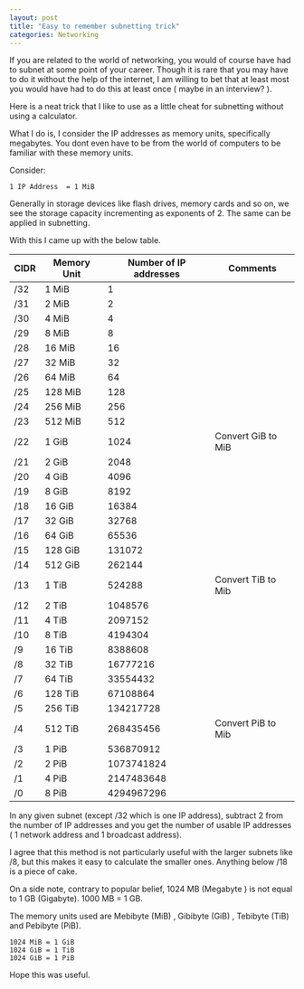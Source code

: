 ```yaml
---
layout: post
title: "Easy to remember subnetting trick"
categories: Networking
---
```


If you are related to the world of networking, you would of course have had to subnet at some point of your career. Though it is rare that you may have to do it without the help of the internet, I am willing to bet that at least most you would have had to do this at least once ( maybe in an interview? ). 

Here is a neat trick that I like to use as a little cheat for subnetting without using a calculator.

What I do is, I consider the IP addresses as memory units, specifically megabytes. You dont even have to be from the world of computers to be familiar with these memory units. 

Consider:  

```
1 IP Address  = 1 MiB
```
Generally in storage devices like flash drives, memory cards and so on, we see the storage capacity incrementing as exponents of 2. The same can be applied in subnetting.

With this I came up with the below table.


| CIDR | Memory Unit   | Number of IP addresses | Comments |
| ---- | ---- | ---------------------- | -------- |
| /32  | 1 MiB | 1                      |          |
| /31  | 2 MiB | 2                      |          |
| /30  | 4 MiB | 4                      |          |
| /29  | 8 MiB | 8                      |          |
| /28  | 16 MiB | 16                      |          |
| /27  | 32 MiB | 32                      |          |
| /26  | 64 MiB | 64                      |          |
| /25  | 128 MiB | 128                      |          |
| /24  | 256 MiB | 256                      |          |
| /23  | 512 MiB | 512                      |          |
| /22  | 1 GiB | 1024                      | Convert GiB to MiB          |
| /21  | 2 GiB | 2048                      |          |
| /20  | 4 GiB | 4096                      |          |
| /19  | 8 GiB | 8192                      |          |
| /18  | 16 GiB | 16384                       |          |
| /17  | 32 GiB | 32768                       |          |
| /16  | 64 GiB | 65536                       |          |
| /15  | 128 GiB | 131072                       |          |
| /14  | 512 GiB | 262144                  |          |
| /13  | 1 TiB | 524288                       | Convert TiB to Mib         |
| /12  | 2 TiB | 1048576                  |          |
| /11  | 4 TiB | 2097152                 |          |
| /10  | 8 TiB | 4194304                 |          |
| /9   | 16 TiB | 8388608                  |          |
| /8   | 32 TiB | 16777216                 |          |
| /7   | 64 TiB | 33554432                |          |
| /6   | 128 TiB | 67108864                 |          |
| /5   | 256 TiB | 134217728                |          |
| /4  | 512 TiB | 268435456              | Convert PiB to Mib        |
| /3  | 1 PiB | 536870912             |          |
| /2  | 2 PiB | 1073741824                       |          |
| /1  | 4 PiB | 2147483648              |          |
| /0  | 8 PiB | 4294967296              |          |


In any given subnet (except /32 which is one IP address), subtract 2 from the number of IP addresses and you get the number of usable IP addresses ( 1 network address and 1 broadcast address).

I agree that this method is not particularly useful with the larger subnets like /8, but this makes it easy to calculate the smaller ones. Anything below /18 is a piece of cake. 

On a side note, contrary to popular belief, 1024 MB (Megabyte ) is not equal to 1 GB (Gigabyte). 1000 MB = 1 GB. 

The memory units used are Mebibyte (MiB) , Gibibyte (GiB) , Tebibyte (TiB)  and Pebibyte (PiB). 

```
1024 MiB = 1 GiB
1024 GiB = 1 TiB
1024 GiB = 1 PiB
```
Hope this was useful. 

 
